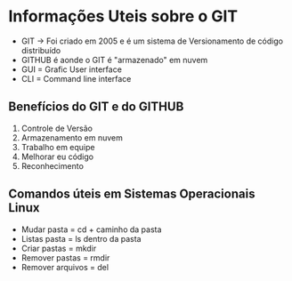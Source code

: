 # Informações Uteis sobre o GIT

 - GIT -> Foi criado em 2005 e é um sistema de Versionamento de código distribuído
 - GITHUB é aonde o GIT é "armazenado" em nuvem
 - GUI = Grafic User interface
 - CLI = Command line interface

 ## Benefícios do GIT e do GITHUB

 1. Controle de Versão
 2. Armazenamento em nuvem
 3. Trabalho em equipe
 4. Melhorar eu código
 5. Reconhecimento

 ## Comandos úteis em Sistemas Operacionais Linux

 * Mudar pasta = cd + caminho da pasta
 * Listas pasta = ls dentro da pasta
 * Criar pastas = mkdir
 * Remover pastas = rmdir
 * Remover arquivos = del
